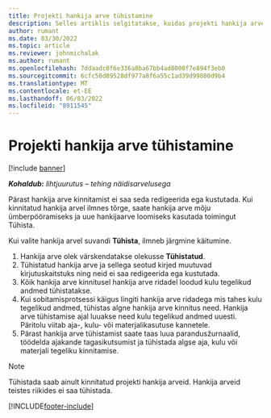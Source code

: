 ```yaml
---
title: Projekti hankija arve tühistamine
description: Selles artiklis selgitatakse, kuidas projekti hankija arve Microsoftis Dynamics 365 Project Operations tühistada ja projekti hankija arve tühistamise finantsmõju.
author: rumant
ms.date: 03/30/2022
ms.topic: article
ms.reviewer: johnmichalak
ms.author: rumant
ms.openlocfilehash: 7ddaadc0f6e336a8ba67bb4ad8000f7e894f3eb0
ms.sourcegitcommit: 6cfc50d89528df977a8f6a55c1ad39d99800d9b4
ms.translationtype: MT
ms.contentlocale: et-EE
ms.lasthandoff: 06/03/2022
ms.locfileid: "8911545"
---
```

# <a name="cancel-a-project-vendor-invoice"></a>Projekti hankija arve tühistamine

[!include [banner](../../includes/dataverse-preview.md)]

_**Kohaldub:** lihtjuurutus – tehing näidisarvelusega_

Pärast hankija arve kinnitamist ei saa seda redigeerida ega kustutada. Kui kinnitatud hankija arvel ilmnes tõrge, saate hankija arve mõju ümberpööramiseks ja uue hankijaarve loomiseks kasutada toimingut Tühista.

Kui valite hankija arvel suvandi **Tühista**, ilmneb järgmine käitumine.

1. Hankija arve olek värskendatakse olekusse **Tühistatud**.
2. Tühistatud hankija arve ja sellega seotud kirjed muutuvad kirjutuskaitstuks ning neid ei saa redigeerida ega kustutada.
3. Kõik hankija arve kinnitusel hankija arve ridadel loodud kulu tegelikud andmed tühistatakse.
4. Kui sobitamisprotsessi käigus lingiti hankija arve ridadega mis tahes kulu tegelikud andmed, tühistas algne hankija arve kinnitus need. Hankija arve tühistamise ajal luuakse need kulu tegelikud andmed uuesti. Päritolu viitab aja-, kulu- või materjalikasutuse kannetele.
5. Pärast hankija arve tühistamist saate taas luua parandusžurnaalid, töödelda ajakande tagasikutsumist ja tühistada algse aja, kulu või materjali tegeliku kinnitamise.

> [!NOTE]
> Tühistada saab ainult kinnitatud projekti hankija arveid. Hankija arveid teistes riikides ei saa tühistada.

[!INCLUDE[footer-include](../../includes/footer-banner.md)]

